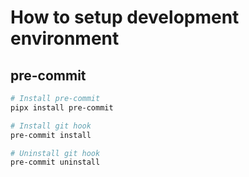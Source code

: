 # How to setup development environment

## pre-commit

```bash
# Install pre-commit
pipx install pre-commit

# Install git hook
pre-commit install

# Uninstall git hook
pre-commit uninstall
```
